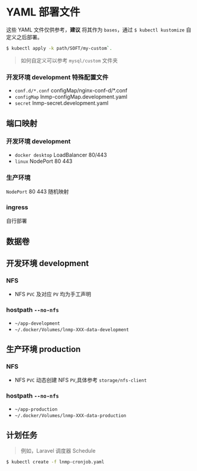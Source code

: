 # YAML 部署文件

这些 YAML 文件仅供参考，**建议** 将其作为 `bases`，通过 `$ kubectl kustomize` 自定义之后部署。

```bash
$ kubectl apply -k path/SOFT/my-custom`.
```

> 如何自定义可以参考 `mysql/custom` 文件夹

### 开发环境 development 特殊配置文件

* `conf.d/*.conf` configMap/nginx-conf-d/*.conf
* `configMap` lnmp-configMap.development.yaml
* `secret` lnmp-secret.development.yaml

## 端口映射

### 开发环境 development

* `docker desktop` LoadBalancer 80/443
* `linux` NodePort 80 443

### 生产环境

`NodePort` 80 443 随机映射

### ingress

自行部署

## 数据卷

## 开发环境 development

### NFS

* NFS `PVC` 及对应 `PV` 均为手工声明

### hostpath `--no-nfs`

* `~/app-development`
* `~/.docker/Volumes/lnmp-XXX-data-development`

## 生产环境 production

### NFS

* NFS `PVC` 动态创建 NFS `PV`,具体参考 `storage/nfs-client`

### hostpath `--no-nfs`

* `~/app-production`
* `~/.docker/Volumes/lnmp-XXX-data-production`

## 计划任务

> 例如，Laravel 调度器 Schedule

```bash
$ kubectl create -f lnmp-cronjob.yaml
```
